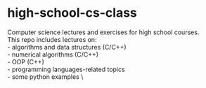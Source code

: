 # high-school-cs-class

Computer science lectures and exercises for high school courses. \
This repo includes lectures on: \
    - algorithms and data structures (C/C++) \
    - numerical algorithms (C/C++) \
    - OOP (C++) \
    - programming languages-related topics \
    - some python examples \
